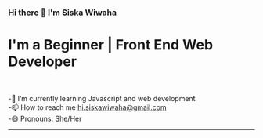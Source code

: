 ### Hi there 👋 I'm Siska Wiwaha


<h1>I'm a Beginner | Front End Web Developer</h1> <br>


-🌱 I’m currently learning Javascript and web development<br>
-📫 How to reach me hi.siskawiwaha@gmail.com<br>
-😄 Pronouns: She/Her<br>
<hr>
